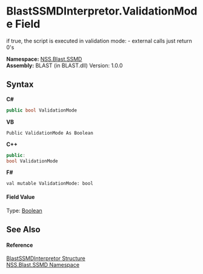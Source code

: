# BlastSSMDInterpretor.ValidationMode Field
 

if true, the script is executed in validation mode: - external calls just return 0's

**Namespace:**&nbsp;<a href="eb10f50e-de3b-3102-6f32-f499377a393f.md">NSS.Blast.SSMD</a><br />**Assembly:**&nbsp;BLAST (in BLAST.dll) Version: 1.0.0

## Syntax

**C#**<br />
``` C#
public bool ValidationMode
```

**VB**<br />
``` VB
Public ValidationMode As Boolean
```

**C++**<br />
``` C++
public:
bool ValidationMode
```

**F#**<br />
``` F#
val mutable ValidationMode: bool
```


#### Field Value
Type: <a href="https://docs.microsoft.com/dotnet/api/system.boolean" target="_blank" rel="noopener noreferrer">Boolean</a>

## See Also


#### Reference
<a href="ef6e6c61-2d5c-f7f3-fa24-62f5a07fd3b3.md">BlastSSMDInterpretor Structure</a><br /><a href="eb10f50e-de3b-3102-6f32-f499377a393f.md">NSS.Blast.SSMD Namespace</a><br />